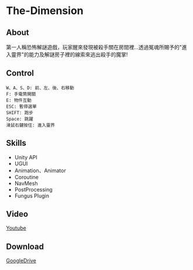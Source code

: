 # The-Dimension  
## About
第一人稱恐怖解謎遊戲，玩家醒來發現被殺手關在房間裡...透過冤魂所賜予的"進入靈界"的能力及解謎房子裡的線索來逃出殺手的魔掌!  
## Control  
```  
W、A、S、D: 前、左、後、右移動   
F: 手電筒開關  
E: 物件互動  
ESC: 暫停選單 
SHIFT: 跑步  
Space: 跳躍  
滑鼠右鍵按住: 進入靈界  
```  
## Skills  
- Unity API
- UGUI
- Animation、Animator
- Coroutine
- NavMesh
- PostProcessing
- Fungus Plugin
## Video  
[Youtube](https://youtu.be/VQ43wC4gwQE)  
## Download  
[GoogleDrive](https://drive.google.com/file/d/13JhYa-Ha9KKUYCki_bYB0H1V4V92O05u/view?usp=sharing)
